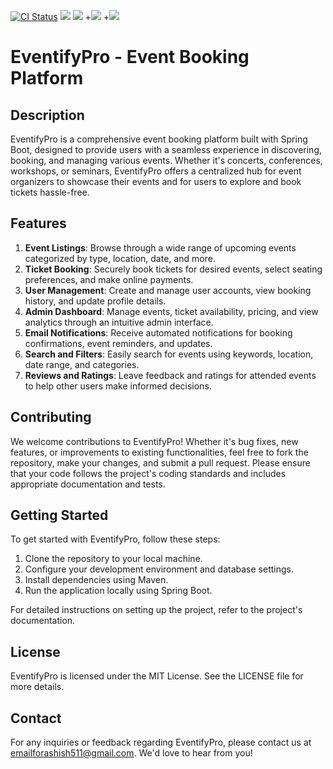 [![CI Status](https://github.com/ashishpawar517/eventifyPro/actions/workflows/ci.yml/badge.svg)](https://github.com/ashishpawar517/eventifyPro/actions/workflows/ci.yml)
![](https://gist.githubusercontent.com/ashishpawar517/93d4a632e590d5dbd9cc0a6bc7454437/raw/badge.svg)
![](https://img.shields.io/badge/java-17-blue)
+![](https://img.shields.io/badge/springboot-3.2.5-green)
+![](https://img.shields.io/badge/database-H2-purple)
# EventifyPro - Event Booking Platform

## Description

EventifyPro is a comprehensive event booking platform built with Spring Boot, designed to provide users with a seamless experience in discovering, booking, and managing various events. Whether it's concerts, conferences, workshops, or seminars, EventifyPro offers a centralized hub for event organizers to showcase their events and for users to explore and book tickets hassle-free.

## Features

1. **Event Listings**: Browse through a wide range of upcoming events categorized by type, location, date, and more.
2. **Ticket Booking**: Securely book tickets for desired events, select seating preferences, and make online payments.
3. **User Management**: Create and manage user accounts, view booking history, and update profile details.
4. **Admin Dashboard**: Manage events, ticket availability, pricing, and view analytics through an intuitive admin interface.
5. **Email Notifications**: Receive automated notifications for booking confirmations, event reminders, and updates.
6. **Search and Filters**: Easily search for events using keywords, location, date range, and categories.
7. **Reviews and Ratings**: Leave feedback and ratings for attended events to help other users make informed decisions.

## Contributing

We welcome contributions to EventifyPro! Whether it's bug fixes, new features, or improvements to existing functionalities, feel free to fork the repository, make your changes, and submit a pull request. Please ensure that your code follows the project's coding standards and includes appropriate documentation and tests.

## Getting Started

To get started with EventifyPro, follow these steps:

1. Clone the repository to your local machine.
2. Configure your development environment and database settings.
3. Install dependencies using Maven.
4. Run the application locally using Spring Boot.

For detailed instructions on setting up the project, refer to the project's documentation.

## License

EventifyPro is licensed under the MIT License. See the LICENSE file for more details.

## Contact

For any inquiries or feedback regarding EventifyPro,
please contact us at
[emailforashish511@gmail.com](mailto:emailforashish511@gmail.com). We'd love to hear from you!
